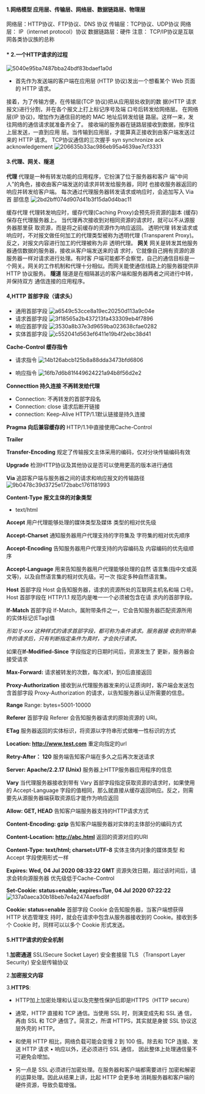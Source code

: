 #### 1.网络模型 应用层、传输层、网络层、数据链路层、物理层
网络层：HTTP协议、FTP协议、DNS 协议
传输层：TCP协议、UDP协议
网络层： IP（internet protocol）协议
数据链路层：硬件
注意： TCP/IP协议是互联网各类协议族的总称
#### * 2.一个HTTP请求的过程

![5040e95ba7487bba24bdf83bdaef1a0d](HTTP相关知识.resources/1045569A-DFB9-4DE5-976F-EC77791A49CD.png)

* 首先作为发送端的客户端在应用层 (HTTP 协议)发出一个想看某个 Web 页面的 HTTP 请求。

接着，为了传输方便，在传输层(TCP 协议)把从应用层处收到的数 据(HTTP 请求报文)进行分割，并在各个报文上打上标记序号及端 口号后转发给网络层。
在网络层(IP 协议)，增加作为通信目的地的 MAC 地址后转发给链 路层。这样一来，发往网络的通信请求就准备齐全了。
接收端的服务器在链路层接收到数据，按序往上层发送，一直到应用 层。当传输到应用层，才能算真正接收到由客户端发送过来的 HTTP 请求。
TCP协议通信的三次握手
syn synchronize ack acknowledgement
![206635b33ac986eb95a4639ae7cf3331](HTTP相关知识.resources/5EDE3848-F48F-46C4-973D-B4D7507486BE.png)

#### 3.代理、网关、隧道
**代理**
代理是一种有转发功能的应用程序，它扮演了位于服务器和客户 端“中间人”的角色，接收由客户端发送的请求并转发给服务器，同时 也接收服务器返回的响应并转发给客户端。
每次通过代理服务器转发请求或响应时，会追加写入 Via 首 部信息
![2bd2bff074d907d41b3f15da0d4bac11](HTTP相关知识.resources/A5F7E36E-ED7D-4F95-9570-6291F009B025.png)

缓存代理
代理转发响应时，缓存代理(Caching Proxy)会预先将资源的副本 (缓存)保存在代理服务器上。
当代理再次接收到对相同资源的请求时，就可以不从源服务器那里获 取资源，而是将之前缓存的资源作为响应返回。
透明代理
转发请求或响应时，不对报文做任何加工的代理类型被称为透明代理 (Transparent Proxy)。反之，对报文内容进行加工的代理被称为非 透明代理。
**网关**
网关是转发其他服务器通信数据的服务器，接收从客户端发送来的请 求时，它就像自己拥有资源的源服务器一样对请求进行处理。有时客 户端可能都不会察觉，自己的通信目标是一个网关。网关的工作机制和代理十分相似。而网关能使通信线路上的服务器提供非 HTTP 协议服务。
**隧道**
隧道是在相隔甚远的客户端和服务器两者之间进行中转，并保持双方 通信连接的应用程序。

#### 4,HTTP 首部字段（请求头）
*   通用首部字段
![a6549c53cce8a19ec20250d113a9c04e](HTTP相关知识.resources/F11F5BD4-B3F2-4010-B5B0-66128349D6C2.png)
*   请求首部字段
![3f18565a2b437213fa433309eb4f7896](HTTP相关知识.resources/45FF5A64-61A9-4A26-AF7A-FF741FFD2EB0.png)
*   响应首部字段
![3530a8b37e3d9659ba023638cfae0282](HTTP相关知识.resources/75EF701D-6246-43FC-9B34-EA3C57DDA73F.png)
*   实体首部字段
![c552041d563ef6411e19b4f2ebc38d41](HTTP相关知识.resources/FF12C53A-F402-4E18-A0E7-D771F68F9419.png)




 **Cache-Control 缓存指令** 
*   请求指令
![14b126abcb125b8a88dda3473bfd6806](HTTP相关知识.resources/8999D9C6-6B13-4210-BE1B-5674C84BBFA3.png)

*   响应指令
![16fb7d6b81f449624221a94b8f56d2e2](HTTP相关知识.resources/7A3ECCC2-23D6-433C-9821-6B819E5F48CA.png)

**Connecttion 持久连接  不再转发给代理**

  * Connection: 不再转发的首部字段名
  * Connection: close 请求后断开链接
  * connection: Keep-Alive HTTP/1.1默认链接是持久连接
  
 **Pragma 向后兼容缓存的**
 HTTP/1.1中直接使用Cache-Control 
 
 **Trailer**
 
 **Transfer-Encoding**
 规定了传输报文主体采用的编码，仅对分块传输编码有效
 
 **Upgrade**
 检测HTTP协议及其他协议是否可以使用更高的版本进行通信
 
 **Via**
 追踪客户端与服务器之间的请求和响应报文的传输路径
 ![9b0478c39d3725e172babc1761181993](HTTP相关知识.resources/3F0C6628-3E91-4D74-9EE0-2E2ABE5C1923.png)

**Content-Type 报文主体的对象类型**  
* text/html 

**Accept**
用户代理能够处理的媒体类型及媒体 类型的相对优先级

**Accept-Charset**
通知服务器用户代理支持的字符集及 字符集的相对优先顺序

**Accept-Encoding**
告知服务器用户代理支持的内容编码及 内容编码的优先级顺序

**Accept-Language**
用来告知服务器用户代理能够处理的自然 语言集(指中文或英文等)，以及自然语言集的相对优先级。可一次 指定多种自然语言集。

**Host**
首部字段 Host 会告知服务器，请求的资源所处的互联网主机名和端 口号。Host 首部字段在 HTTP/1.1 规范内是唯一一个必须被包含在请 求内的首部字段。

**If-Match**
首部字段 If-Match，属附带条件之一，它会告知服务器匹配资源所用 的实体标记(ETag)值

*形如 If-xxx 这种样式的请求首部字段，都可称为条件请求。服务器接 收到附带条件的请求后，只有判断指定条件为真时，才会执行请求。*

如果在**If-Modified-Since** 字段指定的日期时间后，资源发生了 更新，服务器会接受请求

**Max-Forward:**
请求被转发的次数，每次减1，到0后直接返回

**Proxy-Authorization** 
接收到从代理服务器发来的认证质询时，客户端会发送包含首部字段 Proxy-Authorization 的请求，以告知服务器认证所需要的信息。

**Range**
Range: bytes=5001-10000

**Referer**
首部字段 Referer 会告知服务器请求的原始资源的 URI。

**ETag**
服务器返回的实体标识，将资源以字符串形式做唯一性标识的方式

**Location: http://www.test.com**
重定向指定的url

**Retry-After： 120**
服务端告知客户端在多久之后再次发送请求

**Server: Apache/2.2.17 (Unix)**
服务器上HTTP服务器应用程序的信息

**Vary**
当代理服务器接收到带有 Vary 首部字段指定获取资源的请求时，如果使用的 Accept-Language 字段的值相同，那么就直接从缓存返回响应。反之，则需要先从源服务器端获取资源后才能作为响应返回

**Allow: GET, HEAD**
告知客户端服务器支持的HTTP请求方式

**Content-Encoding: gzip**
告知客户端服务器对实体的主体部分的编码方式

**Content-Location: http://abc.html**
返回的资源对应的URI

**Content-Type: text/html; charset=UTF-8**
实体主体内对象的媒体类型 和 Accept 字段使用形式一样
				
**Expires: Wed, 04 Jul 2020 08:33:22 GMT**
资源失效日期，超过该时间后，请求会转向源服务器 优先级低于Cache-Control

**Set-Cookie: status=enable; expires=Tue, 04 Jul 2020 07:22:22**
![137a0aeca30b18beb7e4a2474aefbd8f](HTTP相关知识.resources/22D0E694-01F6-4D4A-9E91-BBC8F86A33A5.png)

**Cookie: status=enable**
首部字段 Cookie 会告知服务器，当客户端想获得 HTTP 状态管理支 持时，就会在请求中包含从服务器接收到的 Cookie。接收到多个 Cookie 时，同样可以以多个 Cookie 形式发送。


#### 5.HTTP请求的安全机制

1.**加密通道** 
SSL(Secure Socket Layer) 安全套接层
TLS （Transport Layer Security) 安全层传输协议

2.**加密报文内容**

3.**HTTPS**:

* HTTP加上加密处理和认证以及完整性保护后即是HTTPS（HTTP secure）
* 通常，HTTP 直接和 TCP 通信。当使用 SSL 时，则演变成先和 SSL 通 信，再由 SSL 和 TCP 通信了。简言之，所谓 HTTPS，其实就是身披 SSL 协议这层外壳的 HTTP。


* 和使用 HTTP 相比，网络负载可能会变慢 2 到 100 倍。除去和 TCP 连接、发送 HTTP 请求 • 响应以外，还必须进行 SSL 通信， 因此整体上处理通信量不可避免会增加。
* 另一点是 SSL 必须进行加密处理。在服务器和客户端都需要进行 加密和解密的运算处理。因此从结果上讲，比起 HTTP 会更多地 消耗服务器和客户端的硬件资源，导致负载增强。